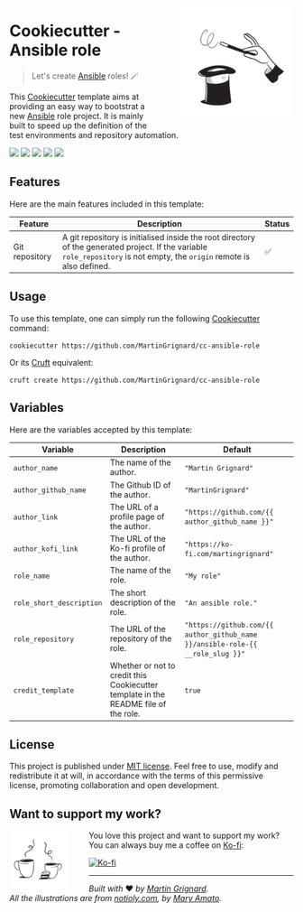 <!-- Header -->
<a href="https://notioly.com/"><img align="right" style="margin-left: 30pt;" width="40%" src="https://github.com/MartinGrignard/cc-ansible-role/raw/main/img/magic.png"></img></a>

# Cookiecutter - Ansible role

> Let's create [Ansible][ansible] roles! 🪄

This [Cookiecutter][cookiecutter] template aims at providing an easy way to bootstrat a new [Ansible][ansible] role project.
It is mainly built to speed up the definition of the test environments and repository automation.

[![](https://img.shields.io/badge/version-0.1.0-white?labelColor=white&logo=semver&logoColor=3F4551&style=flat-square)](CHANGELOG.md)
[![](https://img.shields.io/badge/license-MIT-white?labelColor=white&logo=open-source-initiative&logoColor=3DA639&style=flat-square)](LICENSE.md)
[![](https://img.shields.io/badge/cookiecutter-white?logo=cookiecutter&logoColor=D4AA00&style=flat-square)][cookiecutter]
[![](https://img.shields.io/badge/cruft-white?logo=cookiecutter&logoColor=D4AA00&style=flat-square)][cruft]
[![](https://img.shields.io/badge/buy_me_a_coffee-FF5E5B?logo=ko-fi&logoColor=white&style=flat-square)][ko-fi]

<!-- Body -->
## Features

Here are the main features included in this template:

| Feature | Description | Status |
|---------|-------------|--------|
| Git repository | A git repository is initialised inside the root directory of the generated project. If the variable `role_repository` is not empty, the `origin` remote is also defined. | ✅ |

## Usage

To use this template, one can simply run the following [Cookiecutter][cookiecutter] command:

```shell
cookiecutter https://github.com/MartinGrignard/cc-ansible-role
```

Or its [Cruft][cruft] equivalent:

```shell
cruft create https://github.com/MartinGrignard/cc-ansible-role
```

## Variables

Here are the variables accepted by this template:

| Variable | Description | Default |
|----------|-------------|---------|
| `author_name` | The name of the author. | `"Martin Grignard"` |
| `author_github_name` | The Github ID of the author. | `"MartinGrignard"` |
| `author_link` | The URL of a profile page of the author. | `"https://github.com/{{ author_github_name }}"` |
| `author_kofi_link` | The URL of the Ko-fi profile of the author. | `"https://ko-fi.com/martingrignard"` |
| `role_name` | The name of the role. | `"My role"` |
| `role_short_description` | The short description of the role. | `"An ansible role."` |
| `role_repository` | The URL of the repository of the role. | `"https://github.com/{{ author_github_name }}/ansible-role-{{ __role_slug }}"` |
| `credit_template` | Whether or not to credit this Cookiecutter template in the README file of the role. | `true` |

## License

This project is published under [MIT license](LICENSE.md).
Feel free to use, modify and redistribute it at will, in accordance with the terms of this permissive license, promoting collaboration and open development.

## Want to support my work?

<a href="https://notioly.com/"><img align="left" style="margin-right: 30pt;" width="20%" src="https://github.com/MartinGrignard/MartinGrignard/raw/main/img/coffee.png"></img></a>

You love this project and want to support my work?
You can always buy me a coffee on [Ko-fi](https://ko-fi.com/martingrignard):

[![Ko-fi](https://img.shields.io/badge/Buy_me_a_coffee-FF5E5B?logo=kofi&logoColor=white&style=for-the-badge)][ko-fi]

<!-- Footer -->
---
*Built with* ❤️ *by [Martin Grignard][martin-grignard].*\
*All the illustrations are from [notioly.com][notioly], by [Mary Amato][mary-amato].*

<!-- References -->
[ansible]: https://www.ansible.com/
[cookiecutter]: https://cookiecutter.readthedocs.io/en/stable/index.html
[cruft]: https://cruft.github.io/cruft/
[ko-fi]: https://ko-fi.com/martingrignard
[martin-grignard]: https://github.com/MartinGrignard
[mary-amato]: https://twitter.com/maryamato88
[notioly]: https://notioly.com/
